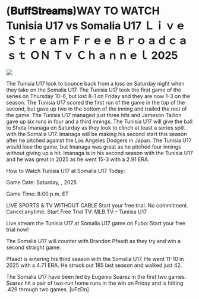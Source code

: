 # (𝐁𝐮𝐟𝐟𝐒𝐭𝐫𝐞𝐚𝐦𝐬)WAY TO WATCH Tunisia U17 vs Somalia U17 Ｌｉｖｅ Ｓｔｒｅａｍ Ｆｒｅｅ Ｂｒｏａｄｃａｓｔ ＯＮ Ｔｖ Ｃｈａｎｎｅｌ  2025  
  
  
[![](https://i.imgur.com/qSNzIqt.png)](https://movie.rssnews.media/SacWgPL.php)  
  
The Tunisia U17 look to bounce back from a loss on Saturday night when they take on the Somalia U17. The Tunisia U17 took the first game of the series on Thursday 10-6, but lost 8-1 on Friday and they are now 1-3 on the season. The Tunisia U17 scored the first run of the game in the top of the second, but gave up two in the bottom of the inning and trailed the rest of the game. The Tunisia U17 managed just three hits and Jameson Taillon gave up six runs in four and a third innings. The Tunisia U17 will give the ball to Shota Imanaga on Saturday as they look to clinch at least a series split with the Somalia U17. Imanaga will be making his second start this season after he pitched against the Los Angeles Dodgers in Japan. The Tunisia U17 would lose the game, but Imanaga was great as he pitched four innings without giving up a hit. Imanaga is in his second season with the Tunisia U17 and he was great in 2025 as he went 15-3 with a 2.91 ERA.

How to Watch Tunisia U17 at Somalia U17 Today:

Game Date: Saturday, , 2025

Game Time: 8:00 p.m. ET

LIVE SPORTS & TV WITHOUT CABLE
Start your free trial. No commitment. Cancel anytime.
Start Free Trial
TV: MLB.TV – Tunisia U17

Live stream the Tunisia U17 at Somalia U17 game on Fubo: Start your free trial now!

The Somalia U17 will counter with Brandon Pfaadt as they try and win a second straight game.

Pfaadt is entering his third season with the Somalia U17. He went 11-10 in 2025 with a 4.71 ERA. He struck out 185 last season and walked just 42.

The Somalia U17 have been led by Eugenio Suarez in the first two games. Suarez hit a pair of two-run home runs in the win on Friday and is hitting .429 through two games. [uFzDn]